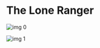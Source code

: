# The Lone Ranger

![img 0](https://i.imgur.com/hTLnnCH.jpg)

![img 1](https://i.imgur.com/dUpS7D7.png)

